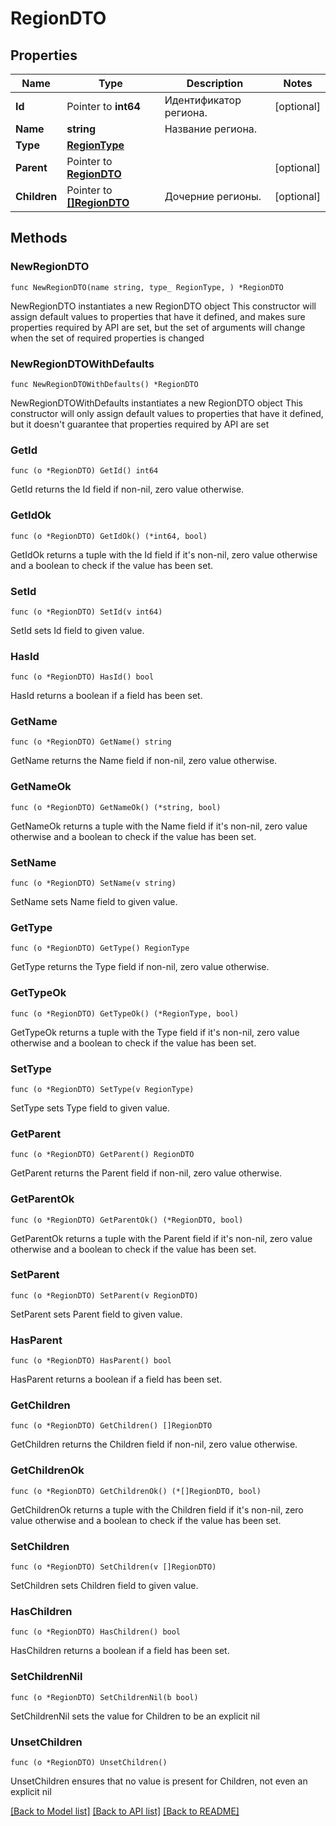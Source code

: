 # RegionDTO

## Properties

Name | Type | Description | Notes
------------ | ------------- | ------------- | -------------
**Id** | Pointer to **int64** | Идентификатор региона. | [optional] 
**Name** | **string** | Название региона. | 
**Type** | [**RegionType**](RegionType.md) |  | 
**Parent** | Pointer to [**RegionDTO**](RegionDTO.md) |  | [optional] 
**Children** | Pointer to [**[]RegionDTO**](RegionDTO.md) | Дочерние регионы. | [optional] 

## Methods

### NewRegionDTO

`func NewRegionDTO(name string, type_ RegionType, ) *RegionDTO`

NewRegionDTO instantiates a new RegionDTO object
This constructor will assign default values to properties that have it defined,
and makes sure properties required by API are set, but the set of arguments
will change when the set of required properties is changed

### NewRegionDTOWithDefaults

`func NewRegionDTOWithDefaults() *RegionDTO`

NewRegionDTOWithDefaults instantiates a new RegionDTO object
This constructor will only assign default values to properties that have it defined,
but it doesn't guarantee that properties required by API are set

### GetId

`func (o *RegionDTO) GetId() int64`

GetId returns the Id field if non-nil, zero value otherwise.

### GetIdOk

`func (o *RegionDTO) GetIdOk() (*int64, bool)`

GetIdOk returns a tuple with the Id field if it's non-nil, zero value otherwise
and a boolean to check if the value has been set.

### SetId

`func (o *RegionDTO) SetId(v int64)`

SetId sets Id field to given value.

### HasId

`func (o *RegionDTO) HasId() bool`

HasId returns a boolean if a field has been set.

### GetName

`func (o *RegionDTO) GetName() string`

GetName returns the Name field if non-nil, zero value otherwise.

### GetNameOk

`func (o *RegionDTO) GetNameOk() (*string, bool)`

GetNameOk returns a tuple with the Name field if it's non-nil, zero value otherwise
and a boolean to check if the value has been set.

### SetName

`func (o *RegionDTO) SetName(v string)`

SetName sets Name field to given value.


### GetType

`func (o *RegionDTO) GetType() RegionType`

GetType returns the Type field if non-nil, zero value otherwise.

### GetTypeOk

`func (o *RegionDTO) GetTypeOk() (*RegionType, bool)`

GetTypeOk returns a tuple with the Type field if it's non-nil, zero value otherwise
and a boolean to check if the value has been set.

### SetType

`func (o *RegionDTO) SetType(v RegionType)`

SetType sets Type field to given value.


### GetParent

`func (o *RegionDTO) GetParent() RegionDTO`

GetParent returns the Parent field if non-nil, zero value otherwise.

### GetParentOk

`func (o *RegionDTO) GetParentOk() (*RegionDTO, bool)`

GetParentOk returns a tuple with the Parent field if it's non-nil, zero value otherwise
and a boolean to check if the value has been set.

### SetParent

`func (o *RegionDTO) SetParent(v RegionDTO)`

SetParent sets Parent field to given value.

### HasParent

`func (o *RegionDTO) HasParent() bool`

HasParent returns a boolean if a field has been set.

### GetChildren

`func (o *RegionDTO) GetChildren() []RegionDTO`

GetChildren returns the Children field if non-nil, zero value otherwise.

### GetChildrenOk

`func (o *RegionDTO) GetChildrenOk() (*[]RegionDTO, bool)`

GetChildrenOk returns a tuple with the Children field if it's non-nil, zero value otherwise
and a boolean to check if the value has been set.

### SetChildren

`func (o *RegionDTO) SetChildren(v []RegionDTO)`

SetChildren sets Children field to given value.

### HasChildren

`func (o *RegionDTO) HasChildren() bool`

HasChildren returns a boolean if a field has been set.

### SetChildrenNil

`func (o *RegionDTO) SetChildrenNil(b bool)`

 SetChildrenNil sets the value for Children to be an explicit nil

### UnsetChildren
`func (o *RegionDTO) UnsetChildren()`

UnsetChildren ensures that no value is present for Children, not even an explicit nil

[[Back to Model list]](../README.md#documentation-for-models) [[Back to API list]](../README.md#documentation-for-api-endpoints) [[Back to README]](../README.md)


